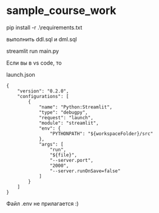 # sample_course_work

pip install -r .\requirements.txt

выполнить ddl.sql и dml.sql

streamlit run main.py

Если вы в vs code, то

launch.json
```
{
    "version": "0.2.0",
    "configurations": [
        {
            "name": "Python:Streamlit",
            "type": "debugpy",
            "request": "launch",
            "module": "streamlit",
            "env": {
                "PYTHONPATH": "${workspaceFolder}/src"
            },
            "args": [
                "run",
                "${file}",
                "--server.port",
                "2000",
                "--server.runOnSave=false"
            ]
        }
    ]
}
```

Файл .env не прилагается :)